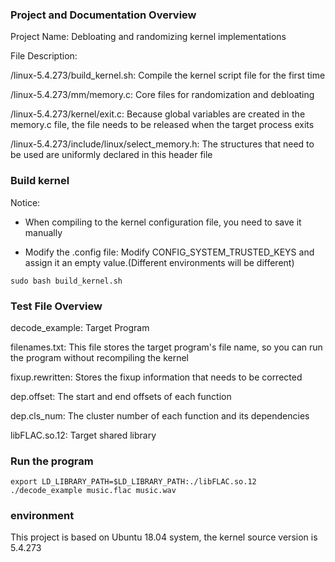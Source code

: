 ### Project and Documentation Overview

Project Name: Debloating and randomizing kernel implementations

File Description: 

/linux-5.4.273/build_kernel.sh: Compile the kernel script file for the first time

/linux-5.4.273/mm/memory.c: Core files for randomization and debloating

/linux-5.4.273/kernel/exit.c: Because global variables are created in the memory.c file, the file needs to be released when the target process exits

/linux-5.4.273/include/linux/select_memory.h: The structures that need to be used are uniformly declared in this header file

### Build kernel

Notice:

- When compiling to the kernel configuration file, you need to save it manually

- Modify the .config file: Modify CONFIG_SYSTEM_TRUSTED_KEYS and assign it an empty value.(Different environments will be different)

```
sudo bash build_kernel.sh
```

### Test File Overview

decode_example: Target Program

filenames.txt: This file stores the target program's file name, so you can run the program without recompiling the kernel

fixup.rewritten: Stores the fixup information that needs to be corrected

dep.offset: The start and end offsets of each function

dep.cls_num: The cluster number of each function and its dependencies

libFLAC.so.12: Target shared library

### Run the program

```
export LD_LIBRARY_PATH=$LD_LIBRARY_PATH:./libFLAC.so.12
./decode_example music.flac music.wav 
```

### environment

This project is based on Ubuntu 18.04 system, the kernel source version is 5.4.273
